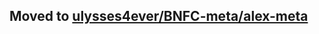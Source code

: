## Moved to [ulysses4ever/BNFC-meta/alex-meta](https://github.com/ulysses4ever/BNFC-meta/tree/master/alex-meta)
